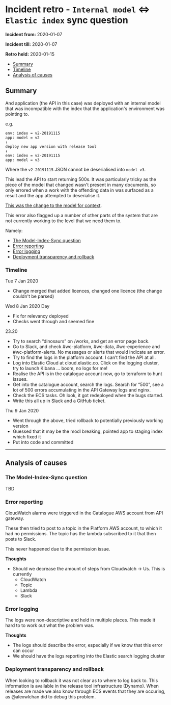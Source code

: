 # Incident retro - `Internal model` <=> `Elastic index` sync question 

**Incident from:** 2020-01-07

**Incident till:** 2020-01-07

**Retro held:** 2020-01-15

- [Summary](#summary)
- [Timeline](#timeline)
- [Analysis of causes](#analysis-of-causes)

## Summary
And application (the API in this case) was deployed with an internal model that
was incompatible with the index that the application's environment was pointing to.

e.g.
```
env: index = v2-20191115
app: model = v2
↓
deploy new app version with release tool
↓
env: index = v2-20191115
app: model = v3
```

Where the `v2-20191115` JSON cannot be deserialised into `model v3`.

This lead the API to start returning 500s. It was particularly tricky as the piece
of the model that changed wasn't present in many documents, so only errored when a
work with the offending data in was surfaced as a result and the app attempted to 
deserialise it.

[This was the change to the model for context][model change].

This error also flagged up a number of other parts of the system that are not currently
working to the level that we need them to.

Namely:
* [The Model-Index-Sync question](#the-model-index-sync-question)
* [Error reporting](#error-reporting)
* [Error logging](#error-reporting)
* [Deployment transparency and rollback](#deployment-transparency-and-rollback)

### Timeline

Tue 7 Jan 2020
- Change merged that added licences, changed one licence (the change couldn't be parsed)

Wed 8 Jan 2020
Day
- Fix for relevancy deployed
- Checks went through and seemed fine

23.20
- Try to search “dinosaurs” on /works, and get an error page back.
- Go to Slack, and check #wc-platform, #wc-data, #wc-experience and #wc-platform-alerts. No messages or alerts that would indicate an error.
- Try to find the logs in the platform account. I can’t find the API at all.
- Log into Elastic Cloud at cloud.elastic.co. Click on the logging cluster, try to launch Kibana … boom, no logs for me!
- Realise the API is in the catalogue account now, go to terraform to hunt issues.
- Get into the catalogue account, search the logs. Search for “500”, see a lot of 500 errors accumulating in the API Gateway logs and nginx.
- Check the ECS tasks. Oh look, it got redeployed when the bugs started.
- Write this all up in Slack and a GitHub ticket.

Thu 9 Jan 2020
- Went through the above, tried rollback to potentially previously working version
- Guessed that it may be the modl breaking, pointed app to staging index which fixed it
- Put into code and committed

---

## Analysis of causes

### The Model-Index-Sync question
TBD


### Error reporting
CloudWatch alarms were triggered in the Catalogue AWS account from API gateway.

These then tried to post to a topic in the Platform AWS account, to which it had
no permissions. The topic has the lambda subscribed to it that then posts to Slack.

This never happened due to the permission issue.

**Thoughts**
- Should we decrease the amount of steps from Cloudwatch -> Us. This is currently
  - CloudWatch
  - Topic
  - Lambda
  - Slack

### Error logging
The logs were non-descriptive and held in multiple places. This made it hard to 
to work out what the problem was.

**Thoughts**
- The logs should describe the error, especially if we know that this error can occur
- We should have the logs reporting into the Elastic search logging cluster


### Deployment transparency and rollback
When looking to rollback it was not clear as to where to log back to. This information
is available in the release tool infrastructure (Dynamo). When releases are made we also
know through ECS events that they are occuring, as @alexwlchan did to debug this problem.

[model change]: https://github.com/wellcometrust/catalogue/pull/328/files#diff-4bc08710478ccfb8e2ea57802292a290
